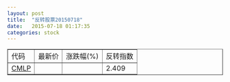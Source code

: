 ```yaml
---
layout: post
title:  "反转股票20150718"
date:   2015-07-18 01:17:35
categories: stock
---
```


<script type="text/javascript">
var stockList = []
stockList.push('gb_cmlp');
</script>

<table border="1">
 <tr>
 <td>代码</td>
  <td>最新价</td>
  <td>涨跌幅(%)</td>
 <td>反转指数</td>
</tr>
  <tr id="cmlp"><td><a href="http://stock.finance.sina.com.cn/usstock/quotes/CMLP.html" target="_blank">CMLP</a></td><td></td><td></td><td>2.409</td></tr>
</table>
